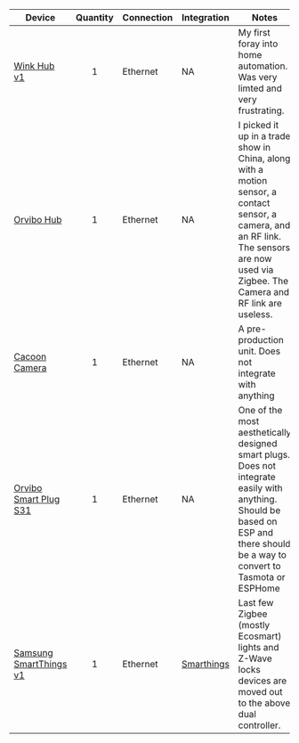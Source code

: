 

| Device                                                       | Quantity | Connection | Integration | Notes                                                        |
| ------------------------------------------------------------ | :------: | ---------- | ----------- | ------------------------------------------------------------ |
| [Wink Hub v1](https://www.wink.com/products/wink-hub/)       |    1     | Ethernet   | NA          | My first foray into home automation.  Was very limted and very frustrating. |
| [Orvibo Hub](https://www.orvibo.com/en/product/miniHost.html) |    1     | Ethernet   | NA          | I picked it up in a trade show in China, along with a motion sensor, a contact sensor, a camera, and an RF link.  The sensors are now used via Zigbee.  The Camera and RF link are useless. |
| [Cacoon  Camera](https://cocoon.life/)                       |    1     | Ethernet   | NA          | A pre-production unit.  Does not integrate with anything     |
| [Orvibo Smart Plug S31](https://www.orvibo.com/en/product/s31.html) |    1     | Ethernet   | NA          | One of the most aesthetically designed smart plugs.  Does not integrate easily with anything. Should be based on ESP and there should be a way to convert to Tasmota or ESPHome |
| [Samsung SmartThings v1](https://support.smartthings.com/hc/en-us/articles/207477083-Which-SmartThings-Hub-do-I-have-#v1Hub2013) |    1     | Ethernet            | [Smarthings](https://www.home-assistant.io/integrations/smartthings/) | Last few Zigbee (mostly Ecosmart) lights and Z-Wave locks devices are moved out to the above dual controller. |
